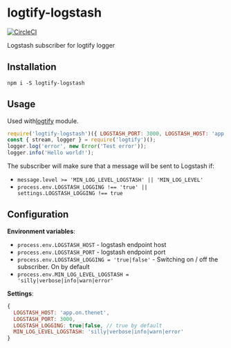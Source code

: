 # logtify-logstash
[![CircleCI](https://circleci.com/gh/dial-once/node-logtify-logstash.svg?style=svg)](https://circleci.com/gh/dial-once/node-logtify-logstash)

Logstash subscriber for logtify logger

## Installation
```
npm i -S logtify-logstash
```

## Usage
Used with[logtify](https://github.com/dial-once/node-logtify) module.

```js
require('logtify-logstash')({ LOGSTASH_PORT: 3000, LOGSTASH_HOST: 'app.on.thenet' });
const { stream, logger } = require('logtify')();
logger.log('error', new Error('Test error'));
logger.info('Hello world!');
```

The subscriber will make sure that a message will be sent to Logstash if:
* ``message.level >= 'MIN_LOG_LEVEL_LOGSTASH' || 'MIN_LOG_LEVEL'``
* ``process.env.LOGSTASH_LOGGING !== 'true' || settings.LOGSTASH_LOGGING !== true``

## Configuration
**Environment variables**:
* ``process.env.LOGSTASH_HOST`` - logstash endpoint host
* ``process.env.LOGSTASH_PORT`` - logstash endpoint port
* ``process.env.LOGSTASH_LOGGING = 'true|false'`` - Switching on / off the subscriber. On by default
* ``process.env.MIN_LOG_LEVEL_LOGSTASH = 'silly|verbose|info|warn|error'``

**Settings**:
```js
{
  LOGSTASH_HOST: 'app.on.thenet',
  LOGSTASH_PORT: 3000,
  LOGSTASH_LOGGING: true|false, // true by default
  MIN_LOG_LEVEL_LOGSTASH: 'silly|verbose|info|warn|error'
}
```
